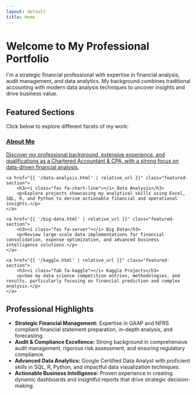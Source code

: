 ```yaml
---
layout: default
title: Home
---
```


# Welcome to My Professional Portfolio

<p class="page-intro-paragraph">
  I'm a strategic financial professional with expertise in financial analysis, audit management, and data analytics. My background combines traditional accounting with modern data analysis techniques to uncover insights and drive business value.
</p>

<!-- "Portfolio Sections Overview" section has been REMOVED -->

## Featured Sections
<p class="section-intro">Click below to explore different facets of my work:</p>
<div class="featured-sections-container">
    <a href="{{ '/introduction.html' | relative_url }}" class="featured-section">
        <h3><i class="fas fa-user-tie"></i> About Me</h3>
        <p>Discover my professional background, extensive experience, and qualifications as a Chartered Accountant & CPA, with a strong focus on data-driven financial analysis.</p>
    </a>

    <a href="{{ '/data-analysis.html' | relative_url }}" class="featured-section">
        <h3><i class="fas fa-chart-line"></i> Data Analysis</h3>
        <p>Explore projects showcasing my analytical skills using Excel, SQL, R, and Python to derive actionable financial and operational insights.</p>
    </a>

    <a href="{{ '/big-data.html' | relative_url }}" class="featured-section">
        <h3><i class="fas fa-server"></i> Big Data</h3>
        <p>Review large-scale data implementations for financial consolidation, expense optimization, and advanced business intelligence solutions.</p>
    </a>

    <a href="{{ '/kaggle.html' | relative_url }}" class="featured-section">
        <h3><i class="fab fa-kaggle"></i> Kaggle Projects</h3>
        <p>See my data science competition entries, methodologies, and results, particularly focusing on financial prediction and complex analysis.</p>
    </a>
</div>

## Professional Highlights
<ul>
    <li><strong>Strategic Financial Management:</strong> Expertise in GAAP and NFRS compliant financial statement preparation, in-depth analysis, and forecasting.</li>
    <li><strong>Audit & Compliance Excellence:</strong> Strong background in comprehensive audit management, rigorous risk assessment, and ensuring regulatory compliance.</li>
    <li><strong>Advanced Data Analytics:</strong> Google Certified Data Analyst with proficient skills in SQL, R, Python, and impactful data visualization techniques.</li>
    <li><strong>Actionable Business Intelligence:</strong> Proven experience in creating dynamic dashboards and insightful reports that drive strategic decision-making.</li>
</ul>